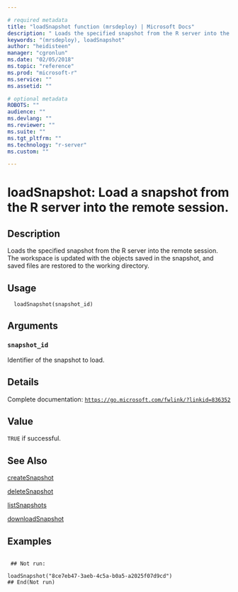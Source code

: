 ```yaml
--- 

# required metadata 
title: "loadSnapshot function (mrsdeploy) | Microsoft Docs" 
description: " Loads the specified snapshot from the R server into the remote session.The workspace is updated with the objects saved in the snapshot, and saved files are restored to the working directory. " 
keywords: "(mrsdeploy), loadSnapshot" 
author: "heidisteen" 
manager: "cgronlun" 
ms.date: "02/05/2018" 
ms.topic: "reference" 
ms.prod: "microsoft-r" 
ms.service: "" 
ms.assetid: "" 

# optional metadata 
ROBOTS: "" 
audience: "" 
ms.devlang: "" 
ms.reviewer: "" 
ms.suite: "" 
ms.tgt_pltfrm: "" 
ms.technology: "r-server" 
ms.custom: "" 

--- 
```





 # loadSnapshot: Load a snapshot from the R server into the remote session. 
 ## Description

Loads the specified snapshot from the R server into the remote session. The workspace
is updated with the objects saved in the snapshot, and saved files are restored to the working directory.


 ## Usage

```   
  loadSnapshot(snapshot_id)

```

 ## Arguments



 ### `snapshot_id`
 Identifier of the snapshot to load. 



 ## Details

Complete documentation: [`https://go.microsoft.com/fwlink/?linkid=836352`](https://go.microsoft.com/fwlink/?linkid=836352)



 ## Value

`TRUE` if successful.

 ## See Also

[createSnapshot](createSnapshot.md)

[deleteSnapshot](deleteSnapshot.md)

[listSnapshots](listSnapshots.md)

[downloadSnapshot](downloadSnapshot.md)

 ## Examples

 ```

  ## Not run:

loadSnapshot("8ce7eb47-3aeb-4c5a-b0a5-a2025f07d9cd")
 ## End(Not run) 
```

